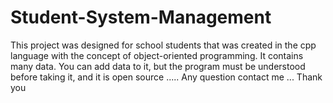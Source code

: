 # Student-System-Management
This project was designed for school students that was created in the cpp language with the concept of object-oriented programming. It contains many data. You can add data to it, but the program must be understood before taking it, and it is open source ..... Any question contact me ... Thank you
